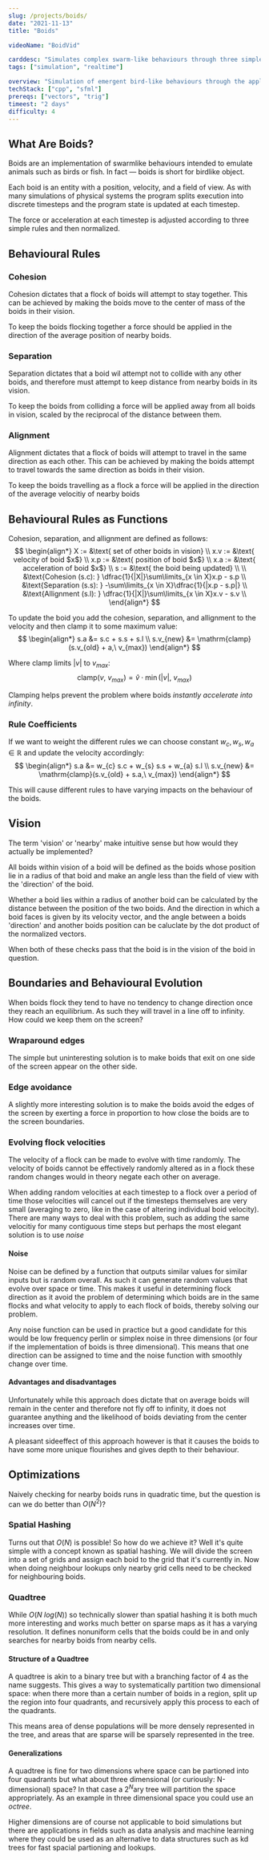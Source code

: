 ```yaml
---
slug: /projects/boids/
date: "2021-11-13"
title: "Boids"

videoName: "BoidVid"

carddesc: "Simulates complex swarm-like behaviours through three simple rules. An example of emergent behaviour."
tags: ["simulation", "realtime"]

overview: "Simulation of emergent bird-like behaviours through the application of three simple rules"
techStack: ["cpp", "sfml"]
prereqs: ["vectors", "trig"]
timeest: "2 days"
difficulty: 4
---
```


## What Are Boids?
Boids are an implementation of swarmlike behaviours intended to emulate animals such as birds or fish. In fact &#8212; boids is short for birdlike object.

Each boid is an entity with a position, velocity, and a field of view. As with many simulations of physical systems the program splits execution into discrete timesteps and the program state is updated at each timestep.

The force or acceleration at each timestep is adjusted according to three simple rules and then normalized.

## Behavioural Rules
### Cohesion
Cohesion dictates that a flock of boids will attempt to stay together. This can be achieved by making the boids move to the center of mass of the boids in their vision.

To keep the boids flocking together a force should be applied in the direction of the average position of nearby boids.

### Separation
Separation dictates that a boid wil attempt not to collide with any other boids, and therefore must attempt to keep distance from nearby boids in its vision.

To keep the boids from colliding a force will be applied away from all boids in vision, scaled by the reciprocal of the distance between them.

### Alignment
Alignment dictates that a flock of boids will attempt to travel in the same direction as each other. This can be achieved by making the boids attempt to travel towards the same direction as boids in their vision.

To keep the boids travelling as a flock a force will be applied in the direction of the average velocitiy of nearby boids

## Behavioural Rules as Functions
Cohesion, separation, and allignment are defined as follows:
$$
\begin{align*}
X := &\text{ set of other boids in vision} \\
x.v := &\text{ velocity of boid $x$} \\
x.p := &\text{ position of boid $x$} \\
x.a := &\text{ acceleration of boid $x$} \\
s := &\text{ the boid being updated} \\
\\
&\text{Cohesion (s.c): }   \dfrac{1}{|X|}\sum\limits_{x \in X}x.p - s.p \\
&\text{Separation (s.s): } -\sum\limits_{x \in X}\dfrac{1}{|x.p - s.p|} \\
&\text{Allignment (s.l): } \dfrac{1}{|X|}\sum\limits_{x \in X}x.v - s.v \\
\end{align*}
$$

To update the boid you add the cohesion, separation, and allignment to the velocity and then clamp it to some maximum value:
$$
\begin{align*}
s.a &= s.c + s.s + s.l \\
s.v_{new} &= \mathrm{clamp}(s.v_{old} + a,\ v_{max})
\end{align*}
$$

Where $\mathrm{clamp}$ limits $|v|$ to $v_{max}$:
$$
\mathrm{clamp}(v,\ v_{max}) = \hat{v} \cdot \min(|v|,\ v_{max})
$$

Clamping helps prevent the problem where boids *instantly accelerate into infinity*.

### Rule Coefficients
If we want to weight the different rules we can choose constant $w_{c}, w_{s}, w_{a} \in \mathbb{R}$ and update the velocity accordingly:
$$
\begin{align*}
s.a &= w_{c} s.c + w_{s} s.s + w_{a} s.l \\
s.v_{new} &= \mathrm{clamp}(s.v_{old} + s.a,\ v_{max})
\end{align*}
$$

This will cause different rules to have varying impacts on the behaviour of the boids.

## Vision
The term 'vision' or 'nearby' make intuitive sense but how would they actually be implemented?

All boids within vision of a boid will be defined as the boids whose position lie in a radius of that boid and make an angle less than the field of view with the 'direction' of the boid. 

Whether a boid lies within a radius of another boid can be calculated by the distance between the position of the two boids. And the direction in which a boid faces is given by its velocity vector, and the angle between a boids 'direction' and another boids position can be caluclate by the dot product of the normalized vectors.

When both of these checks pass that the boid is in the vision of the boid in question.

## Boundaries and Behavioural Evolution
When boids flock they tend to have no tendency to change direction once they reach an equilibrium. As such they will travel in a line off to infinity. How could we keep them on the screen?

### Wraparound edges
The simple but uninteresting solution is to make boids that exit on one side of the screen appear on the other side.

### Edge avoidance
A slightly more interesting solution is to make the boids avoid the edges of the screen by exerting a force in proportion to how close the boids are to the screen boundaries.

### Evolving flock velocities
The velocity of a flock can be made to evolve with time randomly. The velocity of boids cannot be effectively randomly altered as in a flock these random changes would in theory negate each other on average.

When adding random velocities at each timestep to a flock over a period of time those velocities will cancel out if the timesteps themselves are very small (averaging to zero, like in the case of altering individual boid velocity). There are many ways to deal with this problem, such as adding the same velocitiy for many contiguous time steps but perhaps the most elegant solution is to use *noise*

#### Noise
Noise can be defined by a function that outputs similar values for similar inputs but is random overall. As such it can generate random values that evolve over space or time. This makes it useful in determining flock direction as it avoid the problem of determining which boids are in the same flocks and what velocity to apply to each flock of boids, thereby solving our problem.

Any noise function can be used in practice but a good candidate for this would be low frequency perlin or simplex noise in three dimensions (or four if the implementation of boids is three dimensional). This means that one direction can be assigned to time and the noise function with smoothly change over time.

#### Advantages and disadvantages
Unfortunately while this approach does dictate that on average boids will remain in the center and therefore not fly off to infinity, it does not guarantee anything and the likelihood of boids deviating from the center increases over time.

A pleasant sideeffect of this approach however is that it causes the boids to have some more unique flourishes and gives depth to their behaviour.

## Optimizations
Naively checking for nearby boids runs in quadratic time, but the question is can we do better than $O(N^{2})$?

### Spatial Hashing
Turns out that $O(N)$ is possible! So how do we achieve it? Well it's quite simple with a concept known as spatial hashing. We will divide the screen into a set of grids and assign each boid to the grid that it's currently in. Now when doing neighbour lookups only nearby grid cells need to be checked for neighbouring boids.

### Quadtree
While $O(N\ log(N))$ so technically slower than spatial hashing it is both much more interesting and works much better on sparse maps as it has a varying resolution. It defines nonuniform cells that the boids could be in and only searches for nearby boids from nearby cells.

#### Structure of a Quadtree
A quadtree is akin to a binary tree but with a branching factor of 4 as the name suggests. This gives a way to systematically partition two dimensional space: when there more than a certain number of boids in a region, split up the region into four quadrants, and recursively apply this process to each of the quadrants.

This means area of dense populations will be more densely represented in the tree, and areas that are sparse will be sparsely represented in the tree.

#### Generalizations
A quadtree is fine for two dimensions where space can be partioned into four quadrants but what about three dimensional (or curiously: N-dimensional) space? In that case a $2^{N}$ary tree will partition the space appropriately. As an example in three dimensional space you could use an *octree*.

Higher dimensions are of course not applicable to boid simulations but there are applications in fields such as data analysis and machine learning where they could be used as an alternative to data structures such as kd trees for fast spacial partioning and lookups.
